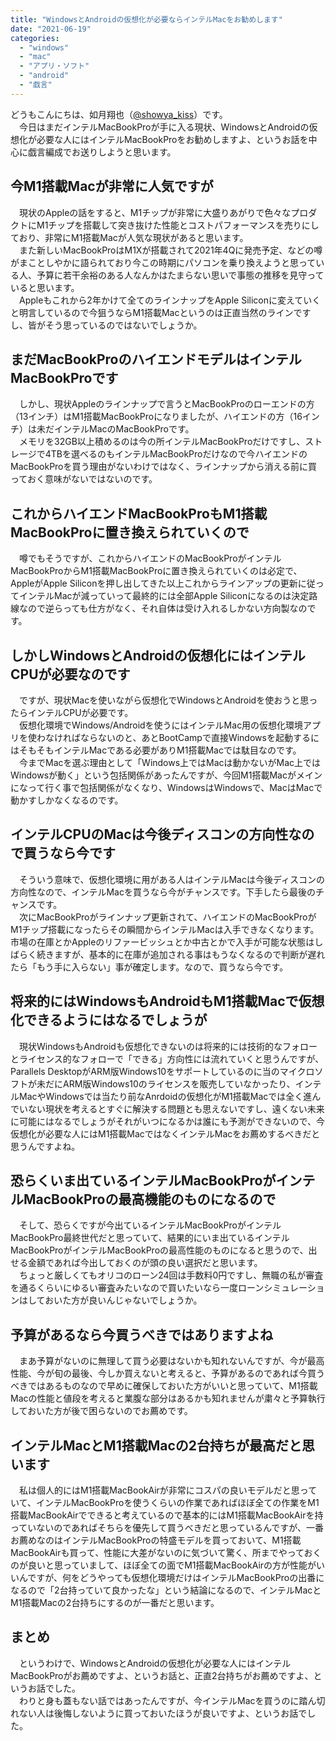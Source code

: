 ```yaml
---
title: "WindowsとAndroidの仮想化が必要ならインテルMacをお勧めします"
date: "2021-06-19"
categories: 
  - "windows"
  - "mac"
  - "アプリ・ソフト"
  - "android"
  - "戯言"
---
```


どうもこんにちは、如月翔也（[@showya\_kiss](http://twitter.com/showya_kiss)）です。  
　今日はまだインテルMacBookProが手に入る現状、WindowsとAndroidの仮想化が必要な人にはインテルMacBookProをお勧めしますよ、というお話を中心に戯言編成でお送りしようと思います。  

## 今M1搭載Macが非常に人気ですが

　現状のAppleの話をすると、M1チップが非常に大盛りあがりで色々なプロダクトにM1チップを搭載して突き抜けた性能とコストパフォーマンスを売りにしており、非常にM1搭載Macが人気な現状があると思います。  
　また新しいMacBookProはM1Xが搭載されて2021年4Qに発売予定、などの噂がまことしやかに語られており今この時期にパソコンを乗り換えようと思っている人、予算に若干余裕のある人なんかはたまらない思いで事態の推移を見守っていると思います。  
　Appleもこれから2年かけて全てのラインナップをApple Siliconに変えていくと明言しているので今狙うならM1搭載Macというのは正直当然のラインですし、皆がそう思っているのではないでしょうか。  

## まだMacBookProのハイエンドモデルはインテルMacBookProです

　しかし、現状Appleのラインナップで言うとMacBookProのローエンドの方（13インチ）はM1搭載MacBookProになりましたが、ハイエンドの方（16インチ）は未だインテルMacのMacBookProです。  
　メモリを32GB以上積めるのは今の所インテルMacBookProだけですし、ストレージで4TBを選べるのもインテルMacBookProだけなので今ハイエンドのMacBookProを買う理由がないわけではなく、ラインナップから消える前に買っておく意味がないではないのです。  

## これからハイエンドMacBookProもM1搭載MacBookProに置き換えられていくので

　噂でもそうですが、これからハイエンドのMacBookProがインテルMacBookProからM1搭載MacBookProに置き換えられていくのは必定で、AppleがApple Siliconを押し出してきた以上これからラインアップの更新に従ってインテルMacが減っていって最終的には全部Apple Siliconになるのは決定路線なので逆らっても仕方がなく、それ自体は受け入れるしかない方向製なのです。  

## しかしWindowsとAndroidの仮想化にはインテルCPUが必要なのです

　ですが、現状Macを使いながら仮想化でWindowsとAndroidを使おうと思ったらインテルCPUが必要です。  
　仮想化環境でWindows/Androidを使うにはインテルMac用の仮想化環境アプリを使わなければならないのと、あとBootCampで直接Windowsを起動するにはそもそもインテルMacである必要がありM1搭載Macでは駄目なのです。  
　今までMacを選ぶ理由として「Windows上ではMacは動かないがMac上ではWindowsが動く」という包括関係があったんですが、今回M1搭載Macがメインになって行く事で包括関係がなくなり、WindowsはWindowsで、MacはMacで動かすしかなくなるのです。  

## インテルCPUのMacは今後ディスコンの方向性なので買うなら今です

　そういう意味で、仮想化環境に用がある人はインテルMacは今後ディスコンの方向性なので、インテルMacを買うなら今がチャンスです。下手したら最後のチャンスです。  
　次にMacBookProがラインナップ更新されて、ハイエンドのMacBookProがM1チップ搭載になったらその瞬間からインテルMacは入手できなくなります。市場の在庫とかAppleのリファービッシュとか中古とかで入手が可能な状態はしばらく続きますが、基本的に在庫が追加される事はもうなくなるので判断が遅れたら「もう手に入らない」事が確定します。なので、買うなら今です。  

## 将来的にはWindowsもAndroidもM1搭載Macで仮想化できるようにはなるでしょうが

　現状WindowsもAndroidも仮想化できないのは将来的には技術的なフォローとライセンス的なフォローで「できる」方向性には流れていくと思うんですが、Parallels DesktopがARM版Windows10をサポートしているのに当のマイクロソフトが未だにARM版Windows10のライセンスを販売していなかったり、インテルMacやWindowsでは当たり前なAnrdoidの仮想化がM1搭載Macでは全く進んでいない現状を考えるとすぐに解決する問題とも思えないですし、遠くない未来に可能にはなるでしょうがそれがいつになるかは誰にも予測ができないので、今仮想化が必要な人にはM1搭載MacではなくインテルMacをお薦めするべきだと思うんですよね。  

## 恐らくいま出ているインテルMacBookProがインテルMacBookProの最高機能のものになるので

　そして、恐らくですが今出ているインテルMacBookProがインテルMacBookPro最終世代だと思っていて、結果的にいま出ているインテルMacBookProがインテルMacBookProの最高性能のものになると思うので、出せる金額であれば今出しておくのが頭の良い選択だと思います。  
　ちょっと厳しくてもオリコのローン24回は手数料0円ですし、無職の私が審査を通るくらいにゆるい審査みたいなので買いたいなら一度ローンシミュレーションはしておいた方が良いんじゃないでしょうか。  

## 予算があるなら今買うべきではありますよね

　まあ予算がないのに無理して買う必要はないかも知れないんですが、今が最高性能、今が旬の最後、今しか買えないと考えると、予算があるのであれば今買うべきではあるものなので早めに確保しておいた方がいいと思っていて、M1搭載Macの性能と値段を考えると業腹な部分はあるかも知れませんが粛々と予算執行しておいた方が後で困らないのでお薦めです。  

## インテルMacとM1搭載Macの2台持ちが最高だと思います

　私は個人的にはM1搭載MacBookAirが非常にコスパの良いモデルだと思っていて、インテルMacBookProを使うくらいの作業であればほぼ全ての作業をM1搭載MacBookAirでできると考えているので基本的にはM1搭載MacBookAirを持っていないのであればそちらを優先して買うべきだと思っているんですが、一番お薦めなのはインテルMacBookProの特盛モデルを買っておいて、M1搭載MacBookAirも買って、性能に大差がないのに気づいて驚く、所までやっておくのが良いと思っていまして、ほぼ全ての面でM1搭載MacBookAirの方が性能がいいんですが、何をどうやっても仮想化環境だけはインテルMacBookProの出番になるので「2台持っていて良かったな」という結論になるので、インテルMacとM1搭載Macの2台持ちにするのが一番だと思います。  

## まとめ

　というわけで、WindowsとAndroidの仮想化が必要な人にはインテルMacBookProがお薦めですよ、というお話と、正直2台持ちがお薦めですよ、というお話でした。  
　わりと身も蓋もない話ではあったんですが、今インテルMacを買うのに踏ん切れない人は後悔しないように買っておいたほうが良いですよ、というお話でした。
